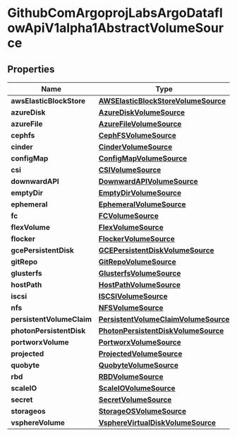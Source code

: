 

# GithubComArgoprojLabsArgoDataflowApiV1alpha1AbstractVolumeSource


## Properties

Name | Type | Description | Notes
------------ | ------------- | ------------- | -------------
**awsElasticBlockStore** | [**AWSElasticBlockStoreVolumeSource**](AWSElasticBlockStoreVolumeSource.md) |  |  [optional]
**azureDisk** | [**AzureDiskVolumeSource**](AzureDiskVolumeSource.md) |  |  [optional]
**azureFile** | [**AzureFileVolumeSource**](AzureFileVolumeSource.md) |  |  [optional]
**cephfs** | [**CephFSVolumeSource**](CephFSVolumeSource.md) |  |  [optional]
**cinder** | [**CinderVolumeSource**](CinderVolumeSource.md) |  |  [optional]
**configMap** | [**ConfigMapVolumeSource**](ConfigMapVolumeSource.md) |  |  [optional]
**csi** | [**CSIVolumeSource**](CSIVolumeSource.md) |  |  [optional]
**downwardAPI** | [**DownwardAPIVolumeSource**](DownwardAPIVolumeSource.md) |  |  [optional]
**emptyDir** | [**EmptyDirVolumeSource**](EmptyDirVolumeSource.md) |  |  [optional]
**ephemeral** | [**EphemeralVolumeSource**](EphemeralVolumeSource.md) |  |  [optional]
**fc** | [**FCVolumeSource**](FCVolumeSource.md) |  |  [optional]
**flexVolume** | [**FlexVolumeSource**](FlexVolumeSource.md) |  |  [optional]
**flocker** | [**FlockerVolumeSource**](FlockerVolumeSource.md) |  |  [optional]
**gcePersistentDisk** | [**GCEPersistentDiskVolumeSource**](GCEPersistentDiskVolumeSource.md) |  |  [optional]
**gitRepo** | [**GitRepoVolumeSource**](GitRepoVolumeSource.md) |  |  [optional]
**glusterfs** | [**GlusterfsVolumeSource**](GlusterfsVolumeSource.md) |  |  [optional]
**hostPath** | [**HostPathVolumeSource**](HostPathVolumeSource.md) |  |  [optional]
**iscsi** | [**ISCSIVolumeSource**](ISCSIVolumeSource.md) |  |  [optional]
**nfs** | [**NFSVolumeSource**](NFSVolumeSource.md) |  |  [optional]
**persistentVolumeClaim** | [**PersistentVolumeClaimVolumeSource**](PersistentVolumeClaimVolumeSource.md) |  |  [optional]
**photonPersistentDisk** | [**PhotonPersistentDiskVolumeSource**](PhotonPersistentDiskVolumeSource.md) |  |  [optional]
**portworxVolume** | [**PortworxVolumeSource**](PortworxVolumeSource.md) |  |  [optional]
**projected** | [**ProjectedVolumeSource**](ProjectedVolumeSource.md) |  |  [optional]
**quobyte** | [**QuobyteVolumeSource**](QuobyteVolumeSource.md) |  |  [optional]
**rbd** | [**RBDVolumeSource**](RBDVolumeSource.md) |  |  [optional]
**scaleIO** | [**ScaleIOVolumeSource**](ScaleIOVolumeSource.md) |  |  [optional]
**secret** | [**SecretVolumeSource**](SecretVolumeSource.md) |  |  [optional]
**storageos** | [**StorageOSVolumeSource**](StorageOSVolumeSource.md) |  |  [optional]
**vsphereVolume** | [**VsphereVirtualDiskVolumeSource**](VsphereVirtualDiskVolumeSource.md) |  |  [optional]




